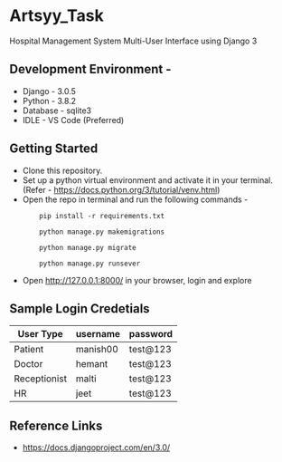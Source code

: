 # Artsyy_Task
Hospital Management System Multi-User Interface using Django 3 

## Development Environment - 
* Django - 3.0.5 
* Python - 3.8.2
* Database - sqlite3
* IDLE - VS Code (Preferred)

## Getting Started
* Clone this repository.
* Set up a python virtual environment and activate it in your terminal. (Refer - <a>https://docs.python.org/3/tutorial/venv.html</a>)
* Open the repo in terminal and run the following commands - 
    ~~~ 
        pip install -r requirements.txt
    ~~~
    ~~~ 
        python manage.py makemigrations
    ~~~ 
    ~~~ 
        python manage.py migrate
    ~~~
    ~~~ 
        python manage.py runsever
    ~~~
* Open http://127.0.0.1:8000/ in your browser, login and explore 

## Sample Login Credetials
 <table>
    <thead>
    <th>User Type</th>
    <th>username</th>
    <th>password</th>
    </thead>
    <tr>
    <td>Patient</td>
    <td>manish00</td>
    <td>test@123</td>
    </tr>
    <tr>
    <td>Doctor</td>
    <td>hemant</td>
    <td>test@123</td>
    </tr>
    <tr>
    <td>Receptionist</td>
    <td>malti</td>
    <td>test@123</td>
    </tr>
    <tr>
    <td>HR</td>
    <td>jeet</td>
    <td>test@123</td>
    </tr>
 </table>
 
## Reference Links
* https://docs.djangoproject.com/en/3.0/
